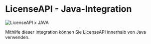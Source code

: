 # LicenseAPI - Java-Integration
![LicenseAPI x JAVA](https://i.imgur.com/QImuolX.png)

Mithilfe dieser Integration können Sie LicenseAPI innerhalb von Java verwenden.
